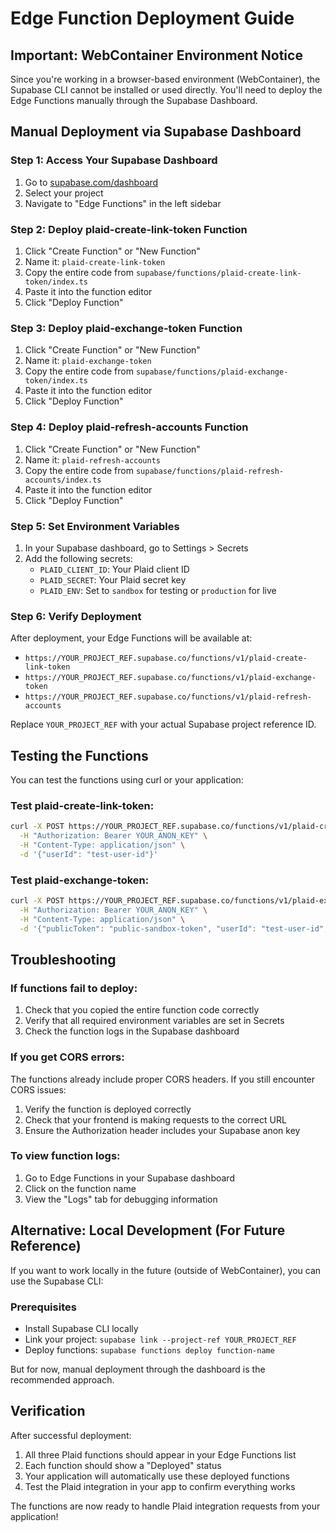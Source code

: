 # Edge Function Deployment Guide

## Important: WebContainer Environment Notice
Since you're working in a browser-based environment (WebContainer), the Supabase CLI cannot be installed or used directly. You'll need to deploy the Edge Functions manually through the Supabase Dashboard.

## Manual Deployment via Supabase Dashboard

### Step 1: Access Your Supabase Dashboard
1. Go to [supabase.com/dashboard](https://supabase.com/dashboard)
2. Select your project
3. Navigate to "Edge Functions" in the left sidebar

### Step 2: Deploy plaid-create-link-token Function
1. Click "Create Function" or "New Function"
2. Name it: `plaid-create-link-token`
3. Copy the entire code from `supabase/functions/plaid-create-link-token/index.ts`
4. Paste it into the function editor
5. Click "Deploy Function"

### Step 3: Deploy plaid-exchange-token Function
1. Click "Create Function" or "New Function"
2. Name it: `plaid-exchange-token`
3. Copy the entire code from `supabase/functions/plaid-exchange-token/index.ts`
4. Paste it into the function editor
5. Click "Deploy Function"

### Step 4: Deploy plaid-refresh-accounts Function
1. Click "Create Function" or "New Function"
2. Name it: `plaid-refresh-accounts`
3. Copy the entire code from `supabase/functions/plaid-refresh-accounts/index.ts`
4. Paste it into the function editor
5. Click "Deploy Function"

### Step 5: Set Environment Variables
1. In your Supabase dashboard, go to Settings > Secrets
2. Add the following secrets:
   - `PLAID_CLIENT_ID`: Your Plaid client ID
   - `PLAID_SECRET`: Your Plaid secret key
   - `PLAID_ENV`: Set to `sandbox` for testing or `production` for live

### Step 6: Verify Deployment
After deployment, your Edge Functions will be available at:
- `https://YOUR_PROJECT_REF.supabase.co/functions/v1/plaid-create-link-token`
- `https://YOUR_PROJECT_REF.supabase.co/functions/v1/plaid-exchange-token`
- `https://YOUR_PROJECT_REF.supabase.co/functions/v1/plaid-refresh-accounts`

Replace `YOUR_PROJECT_REF` with your actual Supabase project reference ID.

## Testing the Functions

You can test the functions using curl or your application:

### Test plaid-create-link-token:
```bash
curl -X POST https://YOUR_PROJECT_REF.supabase.co/functions/v1/plaid-create-link-token \
  -H "Authorization: Bearer YOUR_ANON_KEY" \
  -H "Content-Type: application/json" \
  -d '{"userId": "test-user-id"}'
```

### Test plaid-exchange-token:
```bash
curl -X POST https://YOUR_PROJECT_REF.supabase.co/functions/v1/plaid-exchange-token \
  -H "Authorization: Bearer YOUR_ANON_KEY" \
  -H "Content-Type: application/json" \
  -d '{"publicToken": "public-sandbox-token", "userId": "test-user-id", "institutionName": "Test Bank"}'
```

## Troubleshooting

### If functions fail to deploy:
1. Check that you copied the entire function code correctly
2. Verify that all required environment variables are set in Secrets
3. Check the function logs in the Supabase dashboard

### If you get CORS errors:
The functions already include proper CORS headers. If you still encounter CORS issues:
1. Verify the function is deployed correctly
2. Check that your frontend is making requests to the correct URL
3. Ensure the Authorization header includes your Supabase anon key

### To view function logs:
1. Go to Edge Functions in your Supabase dashboard
2. Click on the function name
3. View the "Logs" tab for debugging information

## Alternative: Local Development (For Future Reference)

If you want to work locally in the future (outside of WebContainer), you can use the Supabase CLI:

### Prerequisites
- Install Supabase CLI locally
- Link your project: `supabase link --project-ref YOUR_PROJECT_REF`
- Deploy functions: `supabase functions deploy function-name`

But for now, manual deployment through the dashboard is the recommended approach.

## Verification

After successful deployment:
1. All three Plaid functions should appear in your Edge Functions list
2. Each function should show a "Deployed" status
3. Your application will automatically use these deployed functions
4. Test the Plaid integration in your app to confirm everything works

The functions are now ready to handle Plaid integration requests from your application!